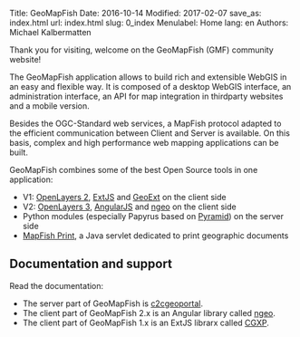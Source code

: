 Title: GeoMapFish
Date: 2016-10-14
Modified: 2017-02-07
save_as: index.html
url: index.html
slug: 0_index
Menulabel: Home
lang: en
Authors: Michael Kalbermatten

Thank you for visiting, welcome on the GeoMapFish (GMF) community website!

The GeoMapFish application allows to build rich and extensible WebGIS in an easy and flexible way.
It is composed of a desktop WebGIS interface, an administration interface, an API for map integration
in thirdparty websites and a mobile version.

Besides the OGC-Standard web services, a MapFish protocol adapted to the efficient communication
between Client and Server is available. On this basis, complex and high performance web mapping 
applications can be built.

GeoMapFish combines some of the best Open Source tools in one application:

* V1: [OpenLayers 2](http://openlayers.org/two), [ExtJS](http://docs.sencha.com/extjs/3.4.0/) and [GeoExt](http://geoext.org/v1/) on the client side
* V2: [OpenLayers 3](http://openlayers.org), [AngularJS](https://angularjs.org/) and [ngeo](https://camptocamp.github.io/ngeo/master/apidoc/index.html) on the client side
* Python modules (especially Papyrus based on [Pyramid](http://www.pylonsproject.org/)) on the server side
* [MapFish Print](http://mapfish.github.io/mapfish-print-doc/#/overview), a Java servlet dedicated to print geographic documents

## Documentation and support

Read the documentation:

* The server part of GeoMapFish is [c2cgeoportal](https://github.com/camptocamp/c2cgeoportal).
* The client part of GeoMapFish 2.x is an Angular library called [ngeo](https://github.com/camptocamp/ngeo).
* The client part of GeoMapFish 1.x is an ExtJS librarx called [CGXP](https://github.com/camptocamp/cgxp).
